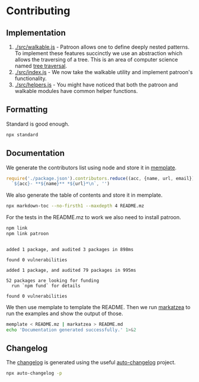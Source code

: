 # Contributing

## Implementation

1. [./src/walkable.js][2] - Patroon allows one to define deeply nested
   patterns. To implement these features succinctly we use an abstraction
   which allows the traversing of a tree. This is an area of computer science
   named [tree traversal][1].
2. [./src/index.js][3] - We now take the walkable utility and implement
   patroon's functionality.
3. [./src/helpers.js][4] - You might have noticed that both the patroon and
   walkable modules have common helper functions.

## Formatting

Standard is good enough.

```bash bash 1>&2
npx standard
```

## Documentation

We generate the contributors list using node and store it in [memplate][7].

```js node -p | memplate contributors
require('./package.json').contributors.reduce((acc, {name, url, email}) =>
  `${acc}- **${name}** *${url}*\n`, '')
```

We also generate the table of contents and store it in memplate.

```bash bash | memplate toc
npx markdown-toc --no-firsth1 --maxdepth 4 README.mz
```

For the tests in the README.mz to work we also need to install patroon.

```bash bash
npm link
npm link patroon
```
```

added 1 package, and audited 3 packages in 898ms

found 0 vulnerabilities

added 1 package, and audited 79 packages in 995ms

52 packages are looking for funding
  run `npm fund` for details

found 0 vulnerabilities
```

We then use memplate to template the README. Then we run [markatzea][6] to run
the examples and show the output of those.

```bash bash
memplate < README.mz | markatzea > README.md
echo 'Documentation generated successfully.' 1>&2
```

## Changelog

The [changelog][changelog] is generated using the useful [auto-changelog][auto-changelog]
project.

```bash bash > /dev/null
npx auto-changelog -p
```

[1]:https://en.wikipedia.org/wiki/Tree_traversal
[2]:https://github.com/bas080/patroon/blob/master/src/walkable.js
[3]:https://github.com/bas080/patroon/blob/master/src/index.js
[4]:https://github.com/bas080/patroon/blob/master/src/helpers.js
[6]:https://github.com/bas080/markatzea
[7]:https://github.com/bas080/memplate
[changelog]:./CHANGELOG.md
[auto-changelog]:https://www.npmjs.com/package/auto-changelog
